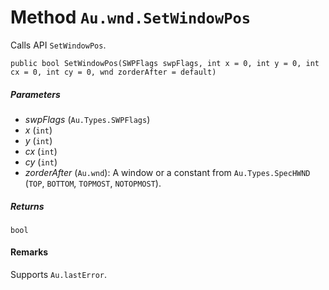 # Method `Au.wnd.SetWindowPos`

Calls API `SetWindowPos`.

```
public bool SetWindowPos(SWPFlags swpFlags, int x = 0, int y = 0, int cx = 0, int cy = 0, wnd zorderAfter = default)
```

##### Parameters

- *swpFlags*  (`Au.Types.SWPFlags`)
- *x*  (`int`)
- *y*  (`int`)
- *cx*  (`int`)
- *cy*  (`int`)
- *zorderAfter*  (`Au.wnd`):
    A window or a constant from `Au.Types.SpecHWND` (`TOP`, `BOTTOM`, `TOPMOST`, `NOTOPMOST`).

##### Returns

`bool`

#### Remarks

Supports `Au.lastError`.